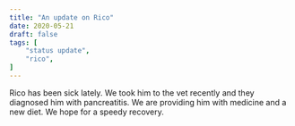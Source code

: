 ```yaml
---
title: "An update on Rico"
date: 2020-05-21
draft: false
tags: [
    "status update",
    "rico",
]
---
```


Rico has been sick lately.  We took him to the vet recently and they diagnosed him with pancreatitis.  We are providing him with medicine and a new diet.  We hope for a speedy recovery. 